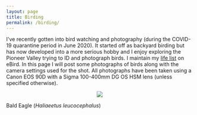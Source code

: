 ```yaml
---
layout: page
title: Birding
permalink: /birding/
---
```


I've recently gotten into bird watching and photography (during the COVID-19 quarantine period in June 2020). It started off as backyard birding but has now developed into a more serious hobby and I enjoy exploring the Pioneer Valley trying to ID and photograph birds. I maintain my [life list](https://ebird.org/profile/MTgwMDY0OQ/world) on eBird. In this page I will post some photographs of birds along with the camera settings used for the shot. All photographs have been taken using a Canon EOS 90D with a Sigma 100-400mm DG OS HSM lens (unless specified otherwise).

<p style="text-align: center;">

<img src="{{ site.url }}/assets/birding/bald_eagle.jpg" />

<p>Bald Eagle (<i>Haliaeetus leucocephalus</i>)</p>

</p>